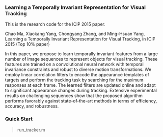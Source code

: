 ### Learning a Temporally Invariant Representation for Visual Tracking

This is the research code for the ICIP 2015 paper:

Chao Ma, Xiaokang Yang, Chongyang Zhang, and Ming-Hsuan Yang, Learning a Temporally Invariant Representation for Visual Tracking, in ICIP 2015 (Top 10% paper)

In this paper, we propose to learn temporally invariant features
from a large number of image sequences to represent
objects for visual tracking. These features are trained on a
convolutional neural network with temporal invariance constraints
and robust to diverse motion transformations. We employ
linear correlation filters to encode the appearance templates
of targets and perform the tracking task by searching
for the maximum responses at each frame. The learned filters
are updated online and adapt to significant appearance
changes during tracking. Extensive experimental results on
challenging sequences show that the proposed algorithm performs
favorably against state-of-the-art methods in terms of
efficiency, accuracy, and robustness.


### Quick Start

> run_tracker.m
